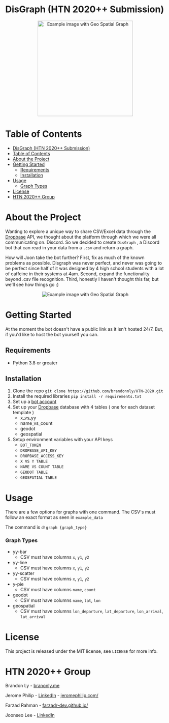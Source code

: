 # DisGraph (HTN 2020++ Submission)

<p align="center">
<img src="img/logo2.png" alt="Example image with Geo Spatial Graph" height=300>
</p>

# Table of Contents
- [DisGraph (HTN 2020++ Submission)](#disgraph-htn-2020-submission)
- [Table of Contents](#table-of-contents)
- [About the Project](#about-the-project)
- [Getting Started](#getting-started)
  - [Requirements](#requirements)
  - [Installation](#installation)
- [Usage](#usage)
    - [Graph Types](#graph-types)
- [License](#license)
- [HTN 2020++ Group](#htn-2020-group)
# About the Project
Wanting to explore a unique way to share CSV/Excel data through the 
[Dropbase](https://dropbase.io) API, we thought about the platform through 
which we were all communicating on. Discord. So we decided to create `DisGraph`
, a Discord bot that can read in your data from a `.csv` and return a graph.

How will Joon take the bot further? First, fix as much of the known problems as possible. 
Disgraph was never perfect, and never was going to be perfect since half of it was designed by 4 
high school students with a lot of caffeine in their systems at 4am. Second, expand the functionality 
beyond .csv file recognition. Third, honestly I haven't thought this far, but we'll see how things go :)
<p align="center">
<img src="img/example.png" alt="Example image with Geo Spatial Graph">
</p>

# Getting Started
At the moment the bot doesn't have a public link as it isn't hosted 24/7. But,
if you'd like to host the bot yourself you can.

## Requirements

- Python 3.8 or greater

## Installation

1. Clone the repo
   `git clone https://github.com/brandonnly/HTN-2020.git`
2. Install the required libraries
   `pip install -r requirements.txt`
3. Set up a [bot account](https://discordpy.readthedocs.io/en/latest/discord.html)
4. Set up your [Dropbase](https://dropbase.io) database with 4 tables (
   one for each dataset template
   )
    - x_vs_yy
    - name_vs_count
    - geodot
    - geospatial
5. Setup environment variables with your API keys
   - `BOT_TOKEN`
   - `DROPBASE_API_KEY`
   - `DROPBASE_ACCESS_KEY`
   - `X VS Y TABLE`
   - `NAME VS COUNT TABLE`
   - `GEODOT TABLE`
   - `GEOSPATIAL TABLE`

# Usage
There are a few options for graphs with one command. The CSV's must follow an
exact format as seen in `example_data`

The command is `d!graph {graph_type}`

### Graph Types
- yy-bar
  - CSV must have columns `x`, `y1`, `y2`
- yy-line
  - CSV must have columns `x`, `y1`, `y2`
- yy-scatter
  - CSV must have columns `x`, `y1`, `y2`
- y-pie
  - CSV must have columns `name`, `count`
- geodot
  - CSV must have columns `name`, `lat`, `lon`
- geospatial
  - CSV must have columns `lon_departure`, `lat_departure`, `lon_arrival`, `lat_arrival`

# License

This project is released under the MIT license, see `LICENSE` for more info.

# HTN 2020++ Group

Brandon Ly - [branonly.me](https://brandonly.me)

Jerome Philip - [LinkedIn](https://www.linkedin.com/in/jerome-philip/) - [jeromephilip.com/](http://jeromephilip.com/)

Farzad Rahman - [farzadr-dev.github.io/](https://farzadr-dev.github.io/)

Joonseo Lee - [LinkedIn](https://www.linkedin.com/in/joonsauce)
